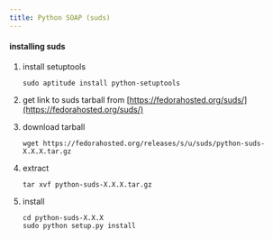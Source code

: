```yaml
---
title: Python SOAP (suds)
---
```


#### installing suds

1. install setuptools

   ```
   sudo aptitude install python-setuptools
   ```

1. get link to suds tarball from [https://fedorahosted.org/suds/](https://fedorahosted.org/suds/)

1. download tarball

   ```
   wget https://fedorahosted.org/releases/s/u/suds/python-suds-X.X.X.tar.gz
   ```

1. extract

   ```
   tar xvf python-suds-X.X.X.tar.gz
   ```

1. install
   ```
   cd python-suds-X.X.X
   sudo python setup.py install
   ```
